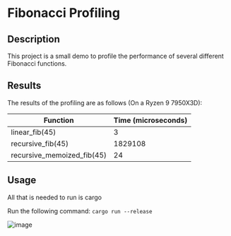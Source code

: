 # Fibonacci Profiling


## Description

This project is a small demo to profile the performance of several different Fibonacci functions.

## Results

The results of the profiling are as follows (On a Ryzen 9 7950X3D):

| Function | Time (microseconds) |
| --- | --- |
| linear_fib(45) | 3 |
| recursive_fib(45) | 1829108 |
| recursive_memoized_fib(45) | 24 |

## Usage

All that is needed to run is cargo

Run the following command: `cargo run --release`

![image](https://github.com/user-attachments/assets/29f64e45-e595-4af6-9e10-bc5029d5ca40)
